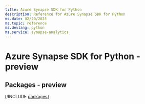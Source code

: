```yaml
---
title: Azure Synapse SDK for Python
description: Reference for Azure Synapse SDK for Python
ms.date: 02/20/2025
ms.topic: reference
ms.devlang: python
ms.service: synapse-analytics
---
```

# Azure Synapse SDK for Python - preview
## Packages - preview
[!INCLUDE [packages](synapse-index.md)]